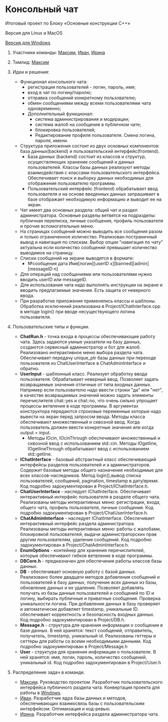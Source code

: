 # Консольный чат
Итоговый проект по Блоку «Основные конструкции C++»

Версия для Linux и MacOS

[Версия для Windows](https://github.com/MaksMN/ConsoleChatFP11/tree/Windows-version)

1. Участники команды: [Максим](https://github.com/MaksMN/ConsoleChatFP11), [Иван](https://github.com/ivanKispaj/ConsoleChatFP11), [Ирина](https://github.com/Fineralla/ConsoleChatFP11)
2. Тимлид: [Максим](https://github.com/MaksMN/ConsoleChatFP11)
3. Идеи и решения:
   - Функционал консольного чата:
     - регистрация пользователей - логин, пароль, имя;
     - вход в чат по логину/паролю;
     - отправка сообщений конкретному пользователю;
     - обмен сообщениями между всеми пользователями чата одновременно;
     - Дополнительный функционал:
       - система администрирования и модерации;
       - система жалоб на сообщения в публичном чате;
       - блокировка пользователей;
       - Редактирование профиля пользователя. Смена логина, пароля, имени.
   - Структура приложения состоит из двух основных компонентов: база данных(backend) и пользовательский интерфейс(frontend).
     - База данных (backend) состоит из классов и структур, осуществляющих хранение сообщений и данных пользователей. Классы базы данных реализуют методы взаимодействия с классами пользовательского интерфейса. Обеспечивает поиск и выборку данных необходимых для отображения пользователю программы.
     - Пользовательский интерфейс (frontend) обрабатывает ввод пользователя и на основе введенных данных запрашивает в базе отображает необходимую информацию и выводит ее на экран.
    - Чат имеет два основных раздела: общий чат и раздел администратора. Основные разделы ветвятся на подразделы: публичная переписка, личные сообщения, профиль пользователя и прочие вспомогательные меню.
    - На страницах сообщений можно выводить все сообщения разом и только ограниченное количество. Реализован постраничный вывод и навигация по спискам. Выбор опции "навигация по чату" актуальна если количество сообщений превышает количество выводимое на страницу.
    - Списки сообщений на экране выводятся в формате:
      - №сообщения дата Имя\[логин\]\[userID x\]\[banned\]\[admin\]\[messageID n\]
    - Для операций над сообщениями или пользователями нужно вводить userID или messageID.
    - Для использования чата надо выполнять инструкции на экране и вводить предлагаемые значения. Есть защита от неверного ввода.
    - При разработке приложения применялись классы и шаблоны. Обработка исключений реализована в Project/IChatInterface.cpp в методе login() при вводе несуществующего логина пользователя.

4. Пользовательские типы и функции.
   - **ChatRun.h** - точка входа в процессы обеспечивающие работу чата. Здесь задаются умные указатели на базу данных, создаются сервисный администратор и бот для жалоб. Реализовано интерактивное меню выбора раздела чата. Обеспечивает передачу unique_ptr базы данных при переходе пользователя из ChatUserInterface в ChatAdminInterface и обратно.
   - **UserInput** - шаблонный класс. Реализует обработку ввода пользователя. Обрабатывает неверный ввод. Позволяет задать возвращаемые значения отличные от типа входных данных. Например если пользователю надо ввести строки "да" или "нет", в качестве возвращаемых значений можно задать элементы перечислителя chat::yes и chat::no, что очень сильно упрощает процессы ветвления в коде программы. В аргументах конструктора передаются строковые переменные которые надо вывести на экран перед запросом ввода. Методы класса обеспечивают множественный и сквозной ввод. Когда пользователь должен ввести конкретные значения или когда output = input.
     - Методы IOcin, IOcinThrough обеспечивают множественный и сквозной ввод с использованием std::cin. Методы IOgetline, IOgetlineThrough обрабатывают ввод с использованием std::getline.
   - **IChatInterface** - базовый абстрактный класс обеспечивающий интерфейсы разделов пользователей и а администраторов. Содержит базовые методы общего назначения необходимые для всех классов-наследников. Метод login(),вывод списка пользователей, сообщений, pagination, timestamp в дату/время. Код подробно задокументирован в Project/IChatInterface.h.
   - **ChatUserInterface** - наследует IChatInterface. Обеспечивает интерактивный интерфейс пользователя в разделе общего чата. Реализованы методы интерактивных меню: регистрации, входа, общего чата, профиль пользователя, личные сообщения. Код подробно задокументирован в Project/ChatUserInterface.h.
   - **ChatAdminInterface** - наследует IChatInterface. Обеспечивает интерактивный интерфейс раздела администратора. Реализованы методы интерактивных меню: работы с жалобами, блокировкой пользователей, выдачи администраторских прав другим пользователям, удаление сообщений. Код подробно задокументирован в Project/ChatAdminInterface.h.
   - **EnumOptions** - контейнер для хранения перечислителей, которые обеспечивают гибкое ветвление в коде программы.
   - **DBCore.h** - предназначен для обеспечения работы классов базы данных.
   - **DB** - обеспечивает основную работу с базой данных. Реализовано более двадцати методов добавления сообщений и пользователей в базу данных, получение всех данных из базы, обновление данных и их удаление. Позволяет добавлять получать из базы данные пользователей и сообщений по ID и логину, выбирать публичные и приватные сообщения. Проверка уникальности логина. При добавлении данных в базу проверяет и автоматически добавляет timestamp, уникальные ID. обеспечивает корректность и безопасность входных данных. Код подробно задокументирован в Project/DB.h.
   - **Message.h** - структура для хранения информации о сообщении в базе данных. В ней хранятся: текст сообщений, отправитель, получатель, timestamp, уникальный id. Реализованы геттеры и сеттеры для работы со всеми необходимыми данными. Код подробно задокументирован в Project/Message.h
   - **User** - структура для хранения информации о пользователе. В ней хранятся: имя, логин, пароль, количество сообщений, уникальный id. Код подробно задокументирован в Project/User.h

5. Распределение задач в команде.
   - [Максим](https://github.com/MaksMN/ConsoleChatFP11). Руководство проектом. Разработчик пользовательского интерфейса публичного раздела чата. Конвертация проекта для работы в [Windows](https://github.com/MaksMN/ConsoleChatFP11/tree/Windows-version).
   - [Иван](https://github.com/ivanKispaj/ConsoleChatFP11). Разработчик ядра базы данных и методов, обеспечивающих взаимосвязь базы с пользовательским интерфейсом. Оптимизация и код-ревью.   
   - [Ирина](https://github.com/Fineralla/ConsoleChatFP11). Разработчик интерфейса раздела администратора чата.
